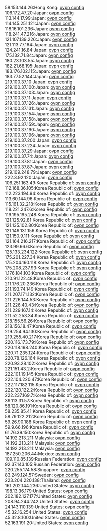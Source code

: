 58.153.144.26:Hong Kong: [ovpn config](vpn/58_153_144_26.ovpn)  
106.172.47.20:Japan: [ovpn config](vpn/106_172_47_20.ovpn)  
113.144.17.99:Japan: [ovpn config](vpn/113_144_17_99.ovpn)  
114.145.251.121:Japan: [ovpn config](vpn/114_145_251_121.ovpn)  
118.16.101.236:Japan: [ovpn config](vpn/118_16_101_236.ovpn)  
118.241.47.216:Japan: [ovpn config](vpn/118_241_47_216.ovpn)  
121.107.139.226:Japan: [ovpn config](vpn/121_107_139_226.ovpn)  
121.113.77.164:Japan: [ovpn config](vpn/121_113_77_164.ovpn)  
124.241.16.84:Japan: [ovpn config](vpn/124_241_16_84.ovpn)  
175.132.71.84:Japan: [ovpn config](vpn/175_132_71_84.ovpn)  
180.23.103.55:Japan: [ovpn config](vpn/180_23_103_55.ovpn)  
182.21.68.195:Japan: [ovpn config](vpn/182_21_68_195.ovpn)  
183.176.102.115:Japan: [ovpn config](vpn/183_176_102_115.ovpn)  
183.77.52.144:Japan: [ovpn config](vpn/183_77_52_144.ovpn)  
219.100.37.10:Japan: [ovpn config](vpn/219_100_37_10.ovpn)  
219.100.37.100:Japan: [ovpn config](vpn/219_100_37_100.ovpn)  
219.100.37.103:Japan: [ovpn config](vpn/219_100_37_103.ovpn)  
219.100.37.11:Japan: [ovpn config](vpn/219_100_37_11.ovpn)  
219.100.37.126:Japan: [ovpn config](vpn/219_100_37_126.ovpn)  
219.100.37.131:Japan: [ovpn config](vpn/219_100_37_131.ovpn)  
219.100.37.154:Japan: [ovpn config](vpn/219_100_37_154.ovpn)  
219.100.37.158:Japan: [ovpn config](vpn/219_100_37_158.ovpn)  
219.100.37.159:Japan: [ovpn config](vpn/219_100_37_159.ovpn)  
219.100.37.190:Japan: [ovpn config](vpn/219_100_37_190.ovpn)  
219.100.37.196:Japan: [ovpn config](vpn/219_100_37_196.ovpn)  
219.100.37.200:Japan: [ovpn config](vpn/219_100_37_200.ovpn)  
219.100.37.224:Japan: [ovpn config](vpn/219_100_37_224.ovpn)  
219.100.37.29:Japan: [ovpn config](vpn/219_100_37_29.ovpn)  
219.100.37.74:Japan: [ovpn config](vpn/219_100_37_74.ovpn)  
219.100.37.81:Japan: [ovpn config](vpn/219_100_37_81.ovpn)  
219.100.37.87:Japan: [ovpn config](vpn/219_100_37_87.ovpn)  
219.109.248.79:Japan: [ovpn config](vpn/219_109_248_79.ovpn)  
222.3.92.120:Japan: [ovpn config](vpn/222_3_92_120.ovpn)  
106.251.163.49:Korea Republic of: [ovpn config](vpn/106_251_163_49.ovpn)  
112.168.36.105:Korea Republic of: [ovpn config](vpn/112_168_36_105.ovpn)  
112.223.194.94:Korea Republic of: [ovpn config](vpn/112_223_194_94.ovpn)  
113.60.144.96:Korea Republic of: [ovpn config](vpn/113_60_144_96.ovpn)  
115.161.32.218:Korea Republic of: [ovpn config](vpn/115_161_32_218.ovpn)  
118.221.247.6:Korea Republic of: [ovpn config](vpn/118_221_247_6.ovpn)  
119.195.195.248:Korea Republic of: [ovpn config](vpn/119_195_195_248.ovpn)  
121.125.92.81:Korea Republic of: [ovpn config](vpn/121_125_92_81.ovpn)  
121.135.102.80:Korea Republic of: [ovpn config](vpn/121_135_102_80.ovpn)  
121.149.131.156:Korea Republic of: [ovpn config](vpn/121_149_131_156.ovpn)  
121.150.9.111:Korea Republic of: [ovpn config](vpn/121_150_9_111.ovpn)  
121.164.216.217:Korea Republic of: [ovpn config](vpn/121_164_216_217.ovpn)  
123.99.66.6:Korea Republic of: [ovpn config](vpn/123_99_66_6.ovpn)  
125.133.234.122:Korea Republic of: [ovpn config](vpn/125_133_234_122.ovpn)  
175.201.227.34:Korea Republic of: [ovpn config](vpn/175_201_227_34.ovpn)  
175.204.160.118:Korea Republic of: [ovpn config](vpn/175_204_160_118.ovpn)  
175.208.237.93:Korea Republic of: [ovpn config](vpn/175_208_237_93.ovpn)  
1.176.184.103:Korea Republic of: [ovpn config](vpn/1_176_184_103.ovpn)  
210.91.122.48:Korea Republic of: [ovpn config](vpn/210_91_122_48.ovpn)  
211.176.20.236:Korea Republic of: [ovpn config](vpn/211_176_20_236.ovpn)  
211.193.74.149:Korea Republic of: [ovpn config](vpn/211_193_74_149.ovpn)  
211.207.171.132:Korea Republic of: [ovpn config](vpn/211_207_171_132.ovpn)  
211.226.144.53:Korea Republic of: [ovpn config](vpn/211_226_144_53.ovpn)  
211.226.40.43:Korea Republic of: [ovpn config](vpn/211_226_40_43.ovpn)  
211.229.167.14:Korea Republic of: [ovpn config](vpn/211_229_167_14.ovpn)  
211.52.253.34:Korea Republic of: [ovpn config](vpn/211_52_253_34.ovpn)  
218.155.56.26:Korea Republic of: [ovpn config](vpn/218_155_56_26.ovpn)  
218.156.18.47:Korea Republic of: [ovpn config](vpn/218_156_18_47.ovpn)  
219.254.94.130:Korea Republic of: [ovpn config](vpn/219_254_94_130.ovpn)  
219.255.40.217:Korea Republic of: [ovpn config](vpn/219_255_40_217.ovpn)  
220.116.173.79:Korea Republic of: [ovpn config](vpn/220_116_173_79.ovpn)  
220.118.198.240:Korea Republic of: [ovpn config](vpn/220_118_198_240.ovpn)  
220.71.235.124:Korea Republic of: [ovpn config](vpn/220_71_235_124.ovpn)  
220.78.126.164:Korea Republic of: [ovpn config](vpn/220_78_126_164.ovpn)  
220.93.28.102:Korea Republic of: [ovpn config](vpn/220_93_28_102.ovpn)  
221.151.43.2:Korea Republic of: [ovpn config](vpn/221_151_43_2.ovpn)  
222.101.19.145:Korea Republic of: [ovpn config](vpn/222_101_19_145.ovpn)  
222.104.220.47:Korea Republic of: [ovpn config](vpn/222_104_220_47.ovpn)  
222.117.182.115:Korea Republic of: [ovpn config](vpn/222_117_182_115.ovpn)  
222.120.122.2:Korea Republic of: [ovpn config](vpn/222_120_122_2.ovpn)  
222.237.169.7:Korea Republic of: [ovpn config](vpn/222_237_169_7.ovpn)  
39.113.31.57:Korea Republic of: [ovpn config](vpn/39_113_31_57.ovpn)  
58.120.86.191:Korea Republic of: [ovpn config](vpn/58_120_86_191.ovpn)  
58.235.85.41:Korea Republic of: [ovpn config](vpn/58_235_85_41.ovpn)  
58.79.122.212:Korea Republic of: [ovpn config](vpn/58_79_122_212.ovpn)  
59.26.90.188:Korea Republic of: [ovpn config](vpn/59_26_90_188.ovpn)  
59.9.66.196:Korea Republic of: [ovpn config](vpn/59_9_66_196.ovpn)  
61.76.39.150:Korea Republic of: [ovpn config](vpn/61_76_39_150.ovpn)  
14.192.213.211:Malaysia: [ovpn config](vpn/14_192_213_211.ovpn)  
14.192.213.211:Malaysia: [ovpn config](vpn/14_192_213_211.ovpn)  
14.192.213.211:Malaysia: [ovpn config](vpn/14_192_213_211.ovpn)  
187.250.206.44:Mexico: [ovpn config](vpn/187_250_206_44.ovpn)  
109.110.85.139:Russian Federation: [ovpn config](vpn/109_110_85_139.ovpn)  
92.37.143.105:Russian Federation: [ovpn config](vpn/92_37_143_105.ovpn)  
220.255.174.58:Singapore: [ovpn config](vpn/220_255_174_58.ovpn)  
83.249.124.57:Sweden: [ovpn config](vpn/83_249_124_57.ovpn)  
223.204.220.138:Thailand: [ovpn config](vpn/223_204_220_138.ovpn)  
161.202.144.236:United States: [ovpn config](vpn/161_202_144_236.ovpn)  
198.13.36.179:United States: [ovpn config](vpn/198_13_36_179.ovpn)  
202.182.127.177:United States: [ovpn config](vpn/202_182_127_177.ovpn)  
208.94.244.242:United States: [ovpn config](vpn/208_94_244_242.ovpn)  
24.143.110.139:United States: [ovpn config](vpn/24_143_110_139.ovpn)  
45.32.16.254:United States: [ovpn config](vpn/45_32_16_254.ovpn)  
45.32.8.100:United States: [ovpn config](vpn/45_32_8_100.ovpn)  
52.163.191.20:United States: [ovpn config](vpn/52_163_191_20.ovpn)  
